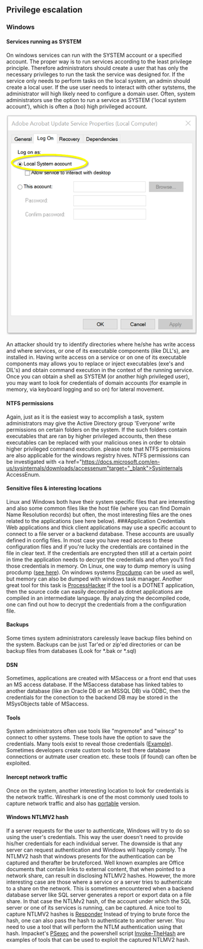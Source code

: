 ## Privilege escalation

### Windows

#### Services running as SYSTEM
On windows services can run with the SYSTEM account or a specified account.
The proper way is to run services according to the least privilege principle. Therefore administrators should create a user that has only the necessary privileges to run the task the service was designed for. If the service only needs to perform tasks on the local system, an admin should create a local user. If the use user needs to interact with other sytstems, the administrator will high likely need to configure a domain user. Often, system administrators use the option to run a service as SYSTEM ('local system account'), which is often a (too) high privileged account.

![System magix](assets/system.png)

An attacker should try to identify directories where he/she has write access and where services, or one of its executable components (like DLL's), are installed in. Having write access on a service or on one of its executable components may allows you to replace or inject executables (exe's and DlL's) and obtain command execution in the context of the running service. Once you can obtain a shell as SYSTEM (or another high privileged user), you may want to look for credentials of domain accounts (for example in memory, via keyboard logging and so on) for lateral movement.

#### NTFS permissions
Again, just as it is the easiest way to accomplish a task, system administrators may give the Active Directory group 'Everyone' write permissions on certain folders on the system. If the such folders contain executables that are ran by higher privileged accounts, then these executables can be replaced with your malicious ones in order to obtain higher privileged command execution. please note that NTFS permissions are also applicable for the windows registry hives.
NTFS permissions can be investigated with <a href="https://docs.microsoft.com/en-us/sysinternals/downloads/accessenum"target="_blank">Sysinternals AccessEnum</a>.

#### Sensitive files & interesting locations
Linux and Windows both have their system specific files that are interesting and also some common files like the host file (where you can find Domain Name Resolution records) but often, the most interesting files are the ones related to the applications (see here below).
###Application Credentials
Web applications and thick client applications may use a specific account to connect to a file server or a backend database. These accounts are usually defined in config files. In most case you have read access to these configuration files and if you're lucky the credentials are contained in the file in clear text.
If the credentials are encrypted then still at a certain point in time the application needs to decrypt the credentials and often you'll find those credentials in memory. On Linux, one way to dump memory is using procdump (<a href="https://embracethered.com/blog/posts/2021/linux-procdump/" target="_blank">see here</a>). On windows systems <a href="https://docs.microsoft.com/nl-nl/sysinternals/downloads/procdump" target="_blank">Procdump</a> can be used as well, but memory can also be dumped with windows task manager. Another great tool for this task is <a href="https://processhacker.sourceforge.io/" target="_blank">ProcessHacker</a>
If the tool is a DOTNET application, then the source code can easily decompiled as dotnet applications are compiled in an intermediate language. By analyzing the decompiled code, one can find out how to decrypt the credentials from a the configuration file.

#### Backups
Some times system administrators carelessly leave backup files behind on the system. Backups can be just Tar'ed or zip'ed directories or can be backup files from databases (Look for \*.bak or \*.sql)

#### DSN
Sometimes, applications are created with MSaccess or a front end that uses an MS access database. If the MSaccess database has linked tables to another database (like an Oracle DB or an MSSQL DB) via ODBC, then the credentials for the conection to the backend DB may be stored in the MSysObjects table of MSaccess.

#### Tools
System administrators often use tools like "mgremote" and "winscp" to connect to other systems. These tools have the option to save the credentials. Many tools exist to reveal those credentials (<a href="https://github.com/rudytruyens/PasswordPeeper" target="_blank">Example</a>).
Sometimes developers create custom tools to test there database connections or autmate user creation etc. these tools (if found) can often be exploited.

#### Inercept network traffic
Once on the system, another interesting location to look for credentials is the network traffic. Wireshark is one of the most commonly used tools to capture network traffic and also has <a href="https://www.wireshark.org/docs/wsdg_html_chunked/ChToolsPortableApps.html" target="_blank">portable</a> version.

#### Windows NTLMV2 hash
If a server requests for the user to authenticate, Windows will try to do so using the user's credentials. This way the user doesn't need to provide his/her credentials for each individual server. The downside is that any server can request authentication and Windows will happily comply. The NTLMV2 hash that windows presents for the authentication can be captured and therafter be bruteforced. 
Well known examples are Office documents that contain links to external content, that when pointed to a network share, can result in disclosing NTLMV2 hashes. However, the more interesting case are those where a service or a server tries to authenticate to a share on the network. This is sometimes encountered when a backend database server like SQL server generates a report or export data on a file share. In that case the NTLMv2 hash, of the account under which the SQL server or one of its services is running, can be captured.
A nice tool to capture NTLMV2 hashes is <a href="https://github.com/lgandx/Responder" target="_blank">Responder</a>
Instead of trying to brute force the hash, one can also pass the hash to authenticate to another server.
You need to use a tool that will perform the NTLM authentication using that hash. Impacket's <a href="https://github.com/SecureAuthCorp/impacket/blob/master/examples/psexec.py" target="_blank">PSexec</a> and the powershell script <a href="https://github.com/Kevin-Robertson/Invoke-TheHash" target="_blank">Invoke-TheHash</a> are examples of tools that can be used to exploit the captured NTLMV2 hash.

